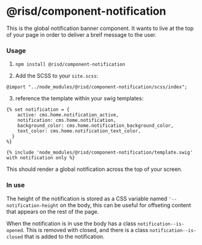 # @risd/component-notification

This is the global notification banner component. It wants to live at the top of your page in order to deliver a breif message to the user.

### Usage

1. `npm install @risd/component-notification`

2. Add the SCSS to your `site.scss`:

```
@import "../node_modules/@risd/component-notification/scss/index";
```

3. reference the template within your swig templates:

```
{% set notification = {
    active: cms.home.notification_active,
    notification: cms.home.notification,
    background_color: cms.home.notification_background_color,
    text_color: cms.home.notification_text_color,
  }
%}

{% include 'node_modules/@risd/component-notification/template.swig' with notification only %}
```

This should render a global notification across the top of your screen.

### In use

The height of the notification is stored as a CSS variable named `'--notification-height` on the body, this can be useful for offseting content that appears on the rest of the page.

When the notification is in use the body has a class `notification--is-opened`. This is removed with closed, and there is a class `notification--is-closed` that is added to the notification.

